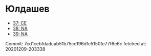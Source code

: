 # Юлдашев
- [37: CE](37.md)
- [38: NA](38.md)
- [39: NA](39.md)

Commit: 7cd1cebfdadcab51b75ce196dfc5150fe77f6e6c
 fetched at: 20201209-203338
